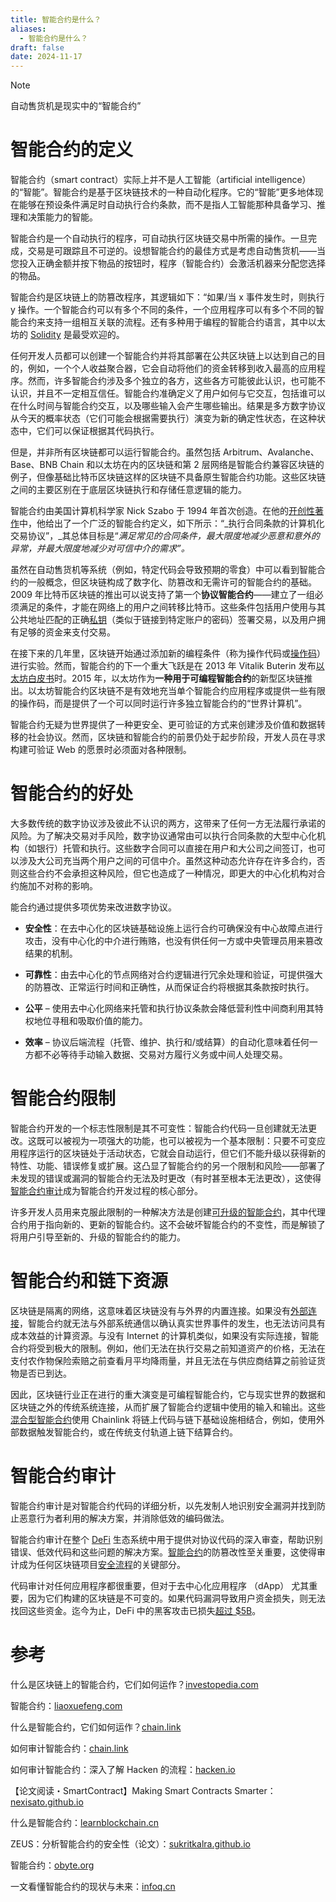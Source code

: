 ```yaml
---
title: 智能合约是什么？
aliases:
  - 智能合约是什么？
draft: false
date: 2024-11-17
---
```

>[!NOTE] 
>自动售货机是现实中的“智能合约”

# 智能合约的定义

智能合约（smart contract）实际上并不是人工智能（artificial intelligence）的“智能”。智能合约是基于区块链技术的一种自动化程序。它的“智能”更多地体现在能够在预设条件满足时自动执行合约条款，而不是指人工智能那种具备学习、推理和决策能力的智能。

智能合约是一个自动执行的程序，可自动执行区块链交易中所需的操作。一旦完成，交易是可跟踪且不可逆的。设想智能合约的最佳方式是考虑自动售货机——当您投入正确金额并按下物品的按钮时，程序（智能合约）会激活机器来分配您选择的物品。


智能合约是区块链上的防篡改程序，其逻辑如下：“如果/当 x 事件发生时，则执行 y 操作。一个智能合约可以有多个不同的条件，一个应用程序可以有多个不同的智能合约来支持一组相互关联的流程。还有多种用于编程的智能合约语言，其中以太坊的 [Solidity](https://docs.soliditylang.org/en/v0.8.7/) 是最受欢迎的。

任何开发人员都可以创建一个智能合约并将其部署在公共区块链上以达到自己的目的，例如，一个个人收益聚合器，它会自动将他们的资金转移到收入最高的应用程序。然而，许多智能合约涉及多个独立的各方，这些各方可能彼此认识，也可能不认识，并且不一定相互信任。智能合约准确定义了用户如何与它交互，包括谁可以在什么时间与智能合约交互，以及哪些输入会产生哪些输出。结果是多方数字协议从今天的概率状态（它们可能会根据需要执行）演变为新的确定性状态，在这种状态中，它们可以保证根据其代码执行。

但是，并非所有区块链都可以运行智能合约。虽然包括 Arbitrum、Avalanche、Base、BNB Chain 和以太坊在内的区块链和第 2 层网络是智能合约兼容区块链的例子，但像基础比特币区块链这样的区块链不具备原生智能合约功能。这些区块链之间的主要区别在于底层区块链执行和存储任意逻辑的能力。

智能合约由美国计算机科学家 Nick Szabo 于 1994 年首次创造。在他的[开创性著作](https://www.fon.hum.uva.nl/rob/Courses/InformationInSpeech/CDROM/Literature/LOTwinterschool2006/szabo.best.vwh.net/smart.contracts.html)中，他给出了一个广泛的智能合约定义，如下所示：“_执行合同条款的计算机化交易协议”，_其总体目标是“_满足常见的合同条件，最大限度地减少恶意和意外的异常，并最大限度地减少对可信中介的需求”。_

虽然在自动售货机等系统（例如，特定代码会导致预期的零食）中可以看到智能合约的一般概念，但区块链构成了数字化、防篡改和无需许可的智能合约的基础。2009 年比特币区块链的推出可以说支持了第一个**协议智能合约**——建立了一组必须满足的条件，才能在网络上的用户之间转移比特币。这些条件包括用户使用与其公共地址匹配的正确[私钥](https://www.investopedia.com/terms/p/private-key.asp)（类似于链接到特定账户的密码）签署交易，以及用户拥有足够的资金来支付交易。

在接下来的几年里，区块链开始通过添加新的编程条件（称为操作代码或[操作码](https://academy.bit2me.com/en/what-is-an-op-code/)）进行实验。然而，智能合约的下一个重大飞跃是在 2013 年 Vitalik Buterin 发布[以太坊白皮书](https://ethereum.org/en/whitepaper/)时。2015 年，以太坊作为**一种用于可编程智能合约**的新型区块链推出。以太坊智能合约区块链不是有效地充当单个智能合约应用程序或提供一些有限的操作码，而是提供了一个可以同时运行许多独立智能合约的“世界计算机”。

智能合约无疑为世界提供了一种更安全、更可验证的方式来创建涉及价值和数据转移的社会协议。然而，区块链和智能合约的前景仍处于起步阶段，开发人员在寻求构建可验证 Web 的愿景时必须面对各种限制。

# 智能合约的好处

大多数传统的数字协议涉及彼此不认识的两方，这带来了任何一方无法履行承诺的风险。为了解决交易对手风险，数字协议通常由可以执行合同条款的大型中心化机构（如银行）托管和执行。这些数字合同可以直接在用户和大公司之间签订，也可以涉及大公司充当两个用户之间的可信中介。虽然这种动态允许存在许多合约，否则这些合约不会承担这种风险，但它也造成了一种情况，即更大的中心化机构对合约施加不对称的影响。


能合约通过提供多项优势来改进数字协议。  
- **安全性**：在去中心化的区块链基础设施上运行合约可确保没有中心故障点进行攻击，没有中心化的中介进行贿赂，也没有供任何一方或中央管理员用来篡改结果的机制。  

- **可靠性**：由去中心化的节点网络对合约逻辑进行冗余处理和验证，可提供强大的防篡改、正常运行时间和正确性，从而保证合约将根据其条款按时执行。  
- **公平** – 使用去中心化网络来托管和执行协议条款会降低营利性中间商利用其特权地位寻租和吸取价值的能力。  
- **效率** – 协议后端流程（托管、维护、执行和/或结算）的自动化意味着任何一方都不必等待手动输入数据、交易对方履行义务或中间人处理交易。

# 智能合约限制

智能合约开发的一个标志性限制是其不可变性：智能合约代码一旦创建就无法更改。这既可以被视为一项强大的功能，也可以被视为一个基本限制：只要不可变应用程序运行的区块链处于活动状态，它就会自动运行，但它们不能升级以获得新的特性、功能、错误修复或扩展。这凸显了智能合约的另一个限制和风险——部署了未发现的错误或漏洞的智能合约无法及时更改（有时甚至根本无法更改），这使得[智能合约审计](https://blog.chain.link/how-to-audit-smart-contract/)成为智能合约开发过程的核心部分。

许多开发人员用来克服此限制的一种解决方法是创建[可升级的智能合约](https://blog.chain.link/upgradable-smart-contracts/)，其中代理合约用于指向新的、更新的智能合约。这不会破坏智能合约的不变性，而是解锁了将用户引导至新的、升级的智能合约的能力。


# 智能合约和链下资源

区块链是隔离的网络，这意味着区块链没有与外界的内置连接。如果没有[外部连接](https://chain.link/education-hub/off-chain-data)，智能合约就无法与外部系统通信以确认真实世界事件的发生，也无法访问具有成本效益的计算资源。与没有 Internet 的计算机类似，如果没有实际连接，智能合约将受到极大的限制。例如，他们无法在执行交易之前知道资产的价格，无法在支付农作物保险索赔之前查看月平均降雨量，并且无法在与供应商结算之前验证货物是否已到达。

因此，区块链行业正在进行的重大演变是可编程智能合约，它与现实世界的数据和区块链之外的传统系统连接，从而扩展了智能合约逻辑中使用的输入和输出。这些[混合型智能合约](https://chain.link/education-hub/hybrid-smart-contracts)使用 Chainlink 将链上代码与链下基础设施相结合，例如，使用外部数据触发智能合约，或在传统支付轨道上链下结算合约。

# 智能合约审计

智能合约审计是对智能合约代码的详细分析，以先发制人地识别安全漏洞并找到防止恶意行为者利用的解决方案，并消除低效的编码做法。

智能合约审计在整个 [DeFi](https://chain.link/education/defi) 生态系统中用于提供对协议代码的深入审查，帮助识别错误、低效代码和这些问题的解决方案。[智能合约](https://chain.link/education/smart-contracts)的防篡改性至关重要，这使得审计成为任何区块链项目[安全流程](https://blog.chain.link/defi-security-best-practices/)的关键部分。

代码审计对任何应用程序都很重要，但对于去中心化应用程序 （dApp） 尤其重要，因为它们构建的区块链是不可变的。如果代码漏洞导致用户资金损失，则无法找回这些资金。迄今为止，DeFi 中的黑客攻击已损失[超过 $5B](https://defillama.com/hacks)。


# 参考

什么是区块链上的智能合约，它们如何运作？[investopedia.com](https://www.investopedia.com/terms/s/smart-contracts.asp)

智能合约：[liaoxuefeng.com](https://liaoxuefeng.com/books/blockchain/ethereum/smart-contract/)

什么是智能合约，它们如何运作？[chain.link](https://chain.link/education/smart-contracts)

如何审计智能合约：[chain.link](https://chain.link/education-hub/how-to-audit-smart-contract)

如何审计智能合约：深入了解 Hacken 的流程：[hacken.io](https://hacken.io/discover/smart-contract-audit-process/)

【论文阅读・SmartContract】Making Smart Contracts Smarter：[nexisato.github.io](https://nexisato.github.io/2021/07/16/paper-20210716/index.html)

什么是智能合约：[learnblockchain.cn](https://learnblockchain.cn/article/8319)

ZEUS：分析智能合约的安全性（论文）：[sukritkalra.github.io](https://sukritkalra.github.io/data/papers/zeus.pdf)

智能合约：[obyte.org](https://obyte.org/platform/smart-contracts)

一文看懂智能合约的现状与未来：[infoq.cn](https://www.infoq.cn/article/smart-contracts-the-path-to-mainstream-adoption)
